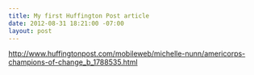 ```yaml
---
title: My first Huffington Post article
date: 2012-08-31 18:21:00 -07:00
layout: post
---
```


http://www.huffingtonpost.com/mobileweb/michelle-nunn/americorps-champions-of-change_b_1788535.html
